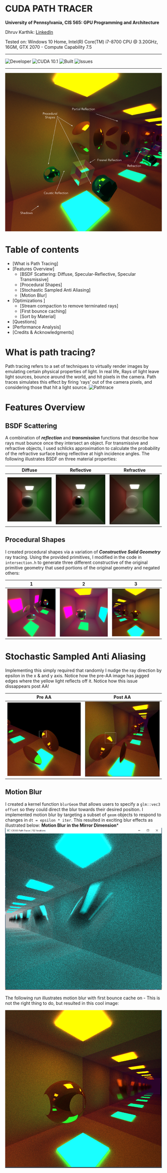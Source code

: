 
CUDA PATH TRACER
==================================================================

**University of Pennsylvania, CIS 565: GPU Programming and Architecture**

Dhruv Karthik: [LinkedIn](https://www.linkedin.com/in/dhruv_karthik/)

Tested on: Windows 10 Home, Intel(R) Core(TM) i7-8700 CPU @ 3.20GHz, 16GM, GTX 2070 - Compute Capability 7.5
____________________________________________________________________________________
![Developer](https://img.shields.io/badge/Developer-Dhruv-0f97ff.svg?style=flat) ![CUDA 10.1](https://img.shields.io/badge/CUDA-10.1-yellow.svg) ![Built](https://img.shields.io/appveyor/ci/gruntjs/grunt.svg) ![Issues](https://img.shields.io/badge/issues-none-green.svg)
____________________________________________________________________________________
<p align="center">
  <img  src="img/frontpage.png">
</p>

Table of contents
=================
   * [What is Path Tracing]
   * [Features Overview]
      * [BSDF Scattering: Diffuse, Specular-Reflective, Specular Transmissive]
      * [Procedural Shapes]
      * [Stochastic Sampled Anti Aliasing]
      * [Motion Blur]
  * [Optimizations ]
    * [Stream compaction to remove terminated rays]
    * [First bounce caching]
    * [Sort by Material]
   * [Questions]
   * [Performance Analysis]
   * [Credits & Acknowledgments]

# What is path tracing?
Path tracing refers to a set of techniques to virtually render images by emulating certain physical properties of light. In real life, Rays of light leave light sources, bounce around the world, and hit pixels in the camera. Path traces simulates this effect by firing 'rays' out of the camera pixels, and considering those that hit a light source. 
<img src="https://upload.wikimedia.org/wikipedia/commons/thumb/5/5c/Ray_trace_diagram.png/320px-Ray_trace_diagram.png"
     alt="Pathtrace" />

# Features Overview
## BSDF Scattering
A combination of ***reflection*** and ***transmission*** functions that describe how rays must bounce once they intersect an object. For transmissive and refractive objects, I used schlicks approximation to calculate the probability of the refractive surface being reflective at high incidence angles. The following illustrates BSDF on three material properties:

| Diffuse | Reflective | Refractive |
| ------------- | ----------- |----------- |
| ![](img/bsdf3.png)  | ![](img/bsdf1.png) | ![](img/bsdf2.png) |

## Procedural Shapes
I created procedural shapes via a variation of ***Constructive Solid Geometry*** ray tracing. Using the provided primitives, I modified in the code in ```intersection.h``` to generate three different constructive of the original primitive geometry that used portions of the original geometry and negated others:

| 1 | 2 | 3 |
| ------------- | ----------- |----------- |
| ![](img/SphereAndNotCube.PNG)  | ![](img/SphereCubeUnion.PNG) | ![](img/SphereAndCubeMatrix.PNG) |

# Stochastic Sampled Anti Aliasing
Implementing this simply required that randomly I nudge the ray direction by epsilon in the x & and y axis. Notice how the pre-AA image has jagged edges where the yellow light reflects off it. Notice how this issue dissappears post AA!

| Pre AA | Post AA |
| ------------- | ----------- |
| ![](img/preAA.jpg)  | ![](img/postAA.jpg) | 

## Motion Blur
I created a kernel function ```blurGeom``` that allows users to specify a ``glm::vec3 offset`` so they could direct the blur towards their desired position. I implemented motion blur by targeting a subset of  ``geom`` objects to respond to changes in ``dt = epsilon * iter``. This resulted in exciting blur effects as illustrated below:
**Motion Blur in the Mirror Dimension***
![](img/mblurmirror.PNG)

The following run illustrates motion blur with first bounce cache on - This is not the right thing to do, but resulted in this cool image:

![](img/mirrordim.PNG)
